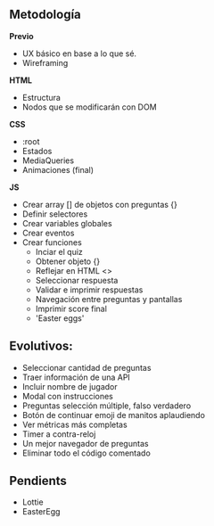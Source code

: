 

## Metodología

**Previo**
- UX básico en base a lo que sé.
- Wireframing

**HTML**
- Estructura
- Nodos que se modificarán con DOM

**CSS**
- :root
- Estados
- MediaQueries
- Animaciones (final)

**JS**
- Crear array [] de objetos con preguntas {}
- Definir selectores
- Crear variables globales
- Crear eventos
- Crear funciones
    - Inciar el quiz
    - Obtener objeto {}
    - Reflejar en HTML <>
    - Seleccionar respuesta
    - Validar e imprimir respuestas
    - Navegación entre preguntas y pantallas
    - Imprimir score final
    - 'Easter eggs'


## Evolutivos:

- Seleccionar cantidad de preguntas
- Traer información de una API
- Incluir nombre de jugador
- Modal con instrucciones
- Preguntas selección múltiple, falso verdadero
- Botón de continuar emoji de manitos aplaudiendo
- Ver métricas más completas
- Timer a contra-reloj 
- Un mejor navegador de preguntas
- Eliminar todo el código comentado


## Pendients

- Lottie
- EasterEgg
